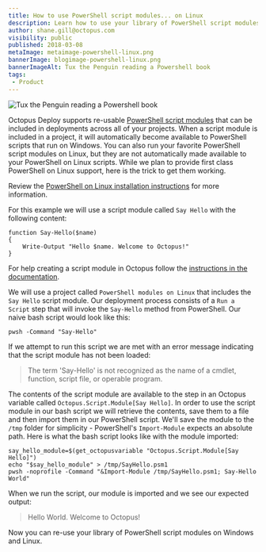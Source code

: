 ```yaml
---
title: How to use PowerShell script modules... on Linux
description: Learn how to use your library of PowerShell script modules on Linux
author: shane.gill@octopus.com
visibility: public
published: 2018-03-08
metaImage: metaimage-powershell-linux.png
bannerImage: blogimage-powershell-linux.png
bannerImageAlt: Tux the Penguin reading a Powershell book
tags:
 - Product
---
```


![Tux the Penguin reading a Powershell book](blogimage-powershell-linux.png)

Octopus Deploy supports re-usable [PowerShell script modules](https://octopus.com/docs/deploying-applications/custom-scripts/script-modules) that can be included in deployments across all of your projects.  When a script module is included in a project, it will automatically become available to PowerShell scripts that run on Windows. You can also run your favorite PowerShell script modules on Linux, but they are not automatically made available to your PowerShell on Linux scripts. While we plan to provide first class PowerShell on Linux support, here is the trick to get them working.

Review the [PowerShell on Linux installation instructions](https://github.com/PowerShell/PowerShell/blob/master/docs/installation/linux.md) for more information.

For this example we will use a script module called `Say Hello` with the following content:

```
function Say-Hello($name)
{
    Write-Output "Hello $name. Welcome to Octopus!"
}
```

For help creating a script module in Octopus follow the [instructions in the documentation](https://octopus.com/docs/deploying-applications/custom-scripts/script-modules).

We will use a project called `PowerShell modules on Linux` that includes the `Say Hello` script module. Our deployment process consists of a `Run a Script` step that will invoke the `Say-Hello` method from PowerShell. Our naive bash script would look like this:

```
pwsh -Command "Say-Hello"
```

If we attempt to run this script we are met with an error message indicating that the script module has not been loaded:

> The term 'Say-Hello' is not recognized as the name of a cmdlet, function, script file, or operable program.

The contents of the script module are available to the step in an Octopus variable called `Octopus.Script.Module[Say Hello]`. In order to use the script module in our bash script we will retrieve the contents, save them to a file and then import them in our PowerShell script. We'll save the module to the `/tmp` folder for simplicity - PowerShell's `Import-Module` expects an absolute path. Here is what the bash script looks like with the module imported:

```
say_hello_module=$(get_octopusvariable "Octopus.Script.Module[Say Hello]")
echo "$say_hello_module" > /tmp/SayHello.psm1
pwsh -noprofile -Command "&Import-Module /tmp/SayHello.psm1; Say-Hello World"
```

When we run the script, our module is imported and we see our expected output:

> Hello World. Welcome to Octopus!

Now you can re-use your library of PowerShell script modules on Windows and Linux.
